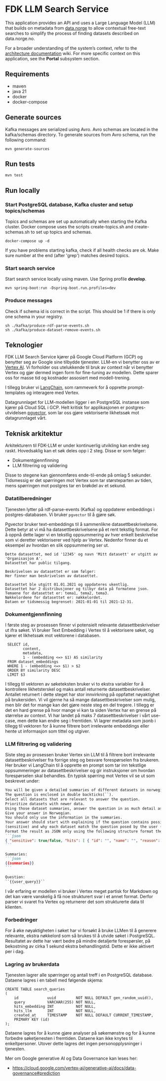 # FDK LLM Search Service

This application provides an API and uses a Large Language Model (LLM) that builds on metadata
from [data.norge](https://data.norge.no) to allow contextual free-text searches to simplify the process of finding
datasets described on data.norge.no.

For a broader understanding of the system’s context, refer to
the [architecture documentation](https://github.com/Informasjonsforvaltning/architecture-documentation) wiki. For more
specific context on this application, see the **Portal** subsystem section.

## Requirements

- maven
- java 21
- docker
- docker-compose

## Generate sources

Kafka messages are serialized using Avro. Avro schemas are located in the kafka/schemas directory.
To generate sources from Avro schema, run the following command:

```
mvn generate-sources    
```

## Run tests

```
mvn test
```

## Run locally

### Start PostgreSQL database, Kafka cluster and setup topics/schemas

Topics and schemas are set up automatically when starting the Kafka cluster.
Docker compose uses the scripts create-topics.sh and create-schemas.sh to set up topics and schemas.

```
docker-compose up -d
```

If you have problems starting kafka, check if all health checks are ok.
Make sure number at the end (after 'grep') matches desired topics.

### Start search service

Start search service locally using maven. Use Spring profile **develop**.

```
mvn spring-boot:run -Dspring-boot.run.profiles=dev
```

### Produce messages

Check if schema id is correct in the script. This should be 1 if there
is only one schema in your registry.

```
sh ./kafka/produce-rdf-parse-events.sh
sh ./kafka/produce-dataset-remove-events.sh
```

## Teknologier

FDK LLM Search Service kjører på Google Cloud Platform (GCP) og benytter seg av Google sine
tilbydde tjenester. LLM-en vi benytter oss av er [Vertex AI](https://cloud.google.com/vertex-ai).
Vi forholder oss utelukkende til bruk av context når vi benytter Vertex og
gjør dermed ingen form for fine-tuning av modellen. Dette sparer oss for masse
tid og kostnader assosiert med modell-trening.

I tillegg bruker vi [LangChain](https://python.langchain.com/docs/get_started/introduction),
som rammeverk for å opprette prompt-templates og interagere med Vertex.

Datagrunnlaget for LLM-modellen ligger i en PostgreSQL instanse som kjører på
Cloud SQL i GCP. Helt kritisk for applikasjonen er postgres-utvidelsen [pgvector](https://github.com/pgvector/pgvector),
som lar oss gjøre vektoriserte likhetssøk mot datagrunnlaget vårt.

## Teknisk arkitektur

Arkitekturern til FDK-LLM er under kontinuerlig utvikling kan endre seg raskt.
Hovedsaklig kan et søk deles opp i 2 steg. Disse er som følger:

- Dokumentgjennfinning
- LLM filtrering og validering

Disse to stegene kan gjennomføres ende-til-ende på omlag 5 sekunder.
Tidsmessig er det spørringen mot Vertex som tar størsteparten av tiden, mens
spørringen mot postgres tar en brøkdel av et sekund.

### Datatilberedninger

Tjenesten lytter på rdf-parse-events (Kafka) og oppdaterer embeddings i
postgres-databasen. Vi bruker `pgvector` til å gjøre søk.

Pgvector bruker text-embeddings til å sammenlikne datasettbeskrivelsene. Dette betyr at
vi må ha datasettbeskrivelsene på et rent tekstlig format. For å oppnå dette lager vi
en tekstlig oppsummering av hver enkelt beskrivelse som vi deretter
vektoriserer ved hjelp av Vertex. Nedenfor finner du et eksempel av hvordan
en slik oppsummering ser ut.

```
Dette datasettet, med id '12345' og navn 'Mitt datasett' er utgitt av 'Organisasjon A'.
Datasettet har public tilgang.

Beskrivelsen av datasettet er som følger:
Her finner man beskrivelsen av datasettet. 
 
Datasettet ble utgitt 01.01.2021 og oppdateres ukentlig.
Datasettet har 2 distribusjoner og tilbyr data på formatene json.
Temaene for datasettet er: tema1, tema2, tema3.
Nøkkelordene for datasettet er: nøkkelordet.
Dataen er tidsmessig begrenset: 2021-01-01 til 2021-12-31.
```

### Dokumentgjennfinning

I første steg av prosessen finner vi potensielt relevante datasettbeskrivelser
ut ifra søket. Vi bruker Text Embedding i Vertex til å vektorisere søket, og kjører
et likhetssøk mot vektorene i databasen.

```postgresql
 SELECT id,
        content,
        metadata,
        1 - (embedding <=> $1) AS similarity
 FROM dataset_embeddings
 WHERE 1 - (embedding <=> $1) > $2
 ORDER BY similarity DESC
 LIMIT $3
```

I tillegg til vektoren av søketeksten bruker vi to ekstra variabler for å
kontrollere likhetsterskel og maks antall returnerte datasettbeskrivelser.
Antallet returnert i dette steget har stor innvirkning på oppfattet nøyaktighet
på brukersiden. Vi vil gjerne ha så mange datasettbeskrivelser som mulig, men
blir det for mange kan det gjøre neste steg en del tregere. I tillegg er det en
hard grense på hvor mange vi kan ta siden Vertex har en grense på størrelse
av context. Vi har landet på maks 7 datasettbeskrivelser i vårt use-case, men
dette kan endre seg i fremtiden. Vi lagrer metadata som jsonb i tillegg til vektoren
for å kunne filtrere bort irrelevante embeddings eller hente ut informasjon
som tittel og utgiver.

### LLM filtrering og validering

Siste steg av prosessen bruker Vertex sin LLM til å filtrere bort
irrelevante datasettbeskrivelser fra forrige steg og besvare forespørselen fra brukeren.
Her bruker vi LangChain til å opprette en prompt som tar inn
tekstlige oppsummeringer av datasettbeskrivelser og gir instruksjoner om hvordan
forespørselen skal behandles. En typisk spørring mot Vertex vil se ut
som beskrevet under:

````markdown
You will be given a detailed summaries of different datasets in norwegian as a JSON array.
The question is enclosed in double backticks(``).
Select all datasets that are relevant to answer the question.
Prioritize datasets with newer data.
Using those dataset summaries, answer the question in as much detail as possible. 
Give your answer in Norwegian.
You should only use the information in the summaries.
Your answer should start with explaining if the question contains possible personal sensitive data 
(sensitive) and why each dataset match the question posed by the user (reason).
Format the result as JSON only using the following structure format the description in Markdown:
```json
{ "sensitive": true/false, "hits": [ { "id": "", "name": "", "reason": "" } ] }
```

Summaries:
```json
{{summaries}}
```        
        
Question:
``{{user_query}}``
````

I vår erfaring er modellen vi bruker i Vertex meget partisk for
Markdown og det kan være vanskelig å få noe strukturert svar i et annet
format. Derfor parser vi svaret fra Vertex og returnerer det som strukturerte
data til klienten.

### Forbedringer

For å øke nøyaktigheten i søket har vi forsøkt å bruke LLMen til å generere
relevante, ekstra nøkkelord som så brukes til å utvide søket i PostgreSQL.
Resultatet av dette har vært bedre på mindre detaljerte forespørsler, på
bekostning av cirka 1 sekund ekstra behandlingstid. Dette er
ikke aktivert per i dag.

### Lagring av brukerdata

Tjenesten lagrer alle spørringer og antall treff i en PostgreSQL database. Dataene
lagres i en tabell med følgende skjema:

```postgresql
CREATE TABLE search_queries
(
    id             uuid         NOT NULL DEFAULT gen_random_uuid(),
    query          VARCHAR(255) NOT NULL,
    hits_embedding INT          NOT NULL,
    hits_llm       INT          NOT NULL,
    created_at     TIMESTAMP    NOT NULL DEFAULT CURRENT_TIMESTAMP,
    PRIMARY KEY (id)
);
```

Dataene lagres for å kunne gjøre analyser på søkemønstre og for å kunne
forbedre søketjenesten i fremtiden. Dataene kan ikke knytes til enkeltpersoner.
Utover dette lagres det ingen personopplysninger i tjenesten.

Mer om Google generative AI og Data Governance kan leses her:

- https://cloud.google.com/vertex-ai/generative-ai/docs/data-governance#prediction

